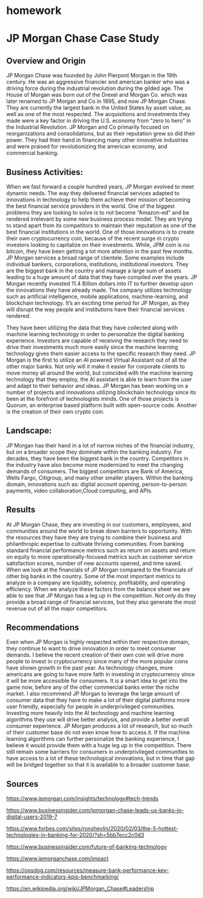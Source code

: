 # homework
# JP Morgan Chase Case Study

## Overview and Origin
	
JP Morgan Chase was founded by John Pierpont Morgan in the 19th century. He was an aggressive financier and american banker who was a driving force during the industrial revolution during the gilded age. The House of Morgan was born out of the Drexel and Morgan Co. which was later renamed to JP Morgan and Co in 1895, and now JP Morgan Chase. They are currently the largest bank in the United States by asset value, as well as one of the most respected. The acquisitions and investments they made were a key factor in driving the U.S. economy from “zero to hero” in the Industrial Revolution. JP Morgan and Co  primarily focused on reorganizations and consolidations, but as their reputation grew so did their power. They had their hand in financing many other innovative industries and were praised for revolutionizing the american economy, and commercial banking. 


## Business Activities:

When we fast forward a couple hundred years, JP Morgan evolved to meet dynamic needs. The way they delivered financial services adapted to innovations in technology to help them achieve their mission of becoming the best financial service providers in the world.
One of the biggest problems they are looking to solve is to not become “Amazon-ed” and be rendered irrelevant by some new business process model. They are trying to stand apart from its competitors to maintain their reputation as one of the best financial institutions in the world. One of those innovations is to create their own cryptocurrency coin, because of the recent surge in crypto investors looking to capitalize on their investments. While, JPM coin is no bitcoin, they have been getting a lot more attention in the past few months. JP Morgan services a broad range of clientele. Some examples include individual bankers, corporations, institutions, institutional investors. They are the biggest bank in the country and manage a large sum of assets leading to a huge amount of data that they have compiled over the years. JP Morgan recently invested 11.4 Billion dollars into IT to further develop upon the innovations they have already made. The company utilizes technology such as artificial intelligence, mobile applications, machine-learning, and blockchain technology. It’s an exciting time period for JP Morgan, as they will disrupt the way people and institutions have their financial services rendered.
	
They have been utilizing the data that they have collected along with machine learning technology in order to personalize the digital banking experience. Investors are capable of receiving the research they need to drive their investments much more easily since the machine learning technology gives them easier access to the specific research they need. JP Morgan is the first to utilize an AI powered Virtual Assistant out of all the other major banks. Not only will it make it easier for corporate clients to move money all around the world, but coincided with the machine learning technology that they employ, the AI assistant is able to learn from the user and adapt to their behavior and ideas.  JP Morgan has been working on a number of projects and innovations utilizing blockchain technology since its been at the forefront of technologists minds. One of those projects is Quorum, an enterprise based platform built with open-source code. Another is the creation of their own crypto coin.




## Landscape:

JP Morgan has their hand in a lot of narrow niches of the financial industry, but on a broader scope they dominate within the banking industry. For decades, they have been the biggest bank in the country. Competitors in the industry have also become more modernized to meet the changing demands of consumers. The biggest competitors are Bank of America, Wells Fargo, Citigroup, and many other smaller players. Within the banking domain, innovations such as: digital account opening, person-to-person payments, video collaboration,Cloud computing, and APIs.

## Results

At JP Morgan Chase, they are investing in our customers, employees, and communities around the world to break down barriers to opportunity. With the resources they have they are trying to combine their business and philanthropic expertise to cultivate thriving communities. From banking standard financial performance metrics such as return on assets and return on equity to more operationally-focused metrics such as customer service satisfaction scores, number of new accounts opened, and time saved. When we look at the financials of JP Morgan compared to the financials of other big banks in the country. Some of the most important metrics to analyze in a company are liquidity, solvency, profitability, and operating efficiency. When we analyze these factors from the balance sheet we are able to see that JP Morgan has a leg up in the competition. Not only do they provide a broad range of financial services, but they also generate the most revenue out of all the major competitors. 


## Recommendations

Even when JP Morgan is highly respected within their respective domain, they continue to want to drive innovation in order to meet consumer demands. I believe the recent creation of their own coin will drive more people to invest in cryptocurrency since many of the more popular coins have shown growth in the past year. As technology changes, more americans are going to have more faith in investing in cryptocurrency since it will be more accessible for consumers. It is a smart idea to get into the game now, before any of the other commercial banks enter the niche market. I also recommend JP Morgan to leverage the large amount of consumer data that they have to make a lot of their digital platforms more user friendly, especially for people in underprivileged communities. Investing more heavily into the AI technology and machine learning algorithms they use will drive better analysis, and provide a better overall consumer experience. JP Morgan produces a lot of research, but so much of their customer base do not even know how to access it. If the machine learning algorithms can further personalize the banking experience, I believe it would provide them with a huge leg up in the competition. There still remain some barriers for consumers in underprivileged communities to have access to a lot of these technological innovations, but in time that gap will be bridged together so that it is available to a broader customer base.


## Sources


https://www.jpmorgan.com/insights/technology#tech-trends

https://www.businessinsider.com/jpmorgan-chase-leads-us-banks-in-digital-users-2019-7

https://www.forbes.com/sites/ronshevlin/2020/02/03/the-5-hottest-technologies-in-banking-for-2020/?sh=5bb7ecc2c0d3

https://www.businessinsider.com/future-of-banking-technology

https://www.jpmorganchase.com/impact

https://opsdog.com/resources/measure-bank-performance-key-performance-indicators-kpis-benchmarking/

https://en.wikipedia.org/wiki/JPMorgan_Chase#Leadership



